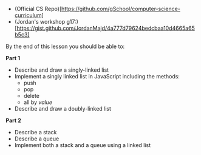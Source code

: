 - (Official CS Repo)[https://github.com/gSchool/computer-science-curriculum]
- (Jordan's workshop g17:)[https://gist.github.com/JordanMajd/4a777d79624bedcbaa10d4665a65b5c3]

By the end of this lesson you should be able to:

**Part 1**

- Describe and draw a singly-linked list
- Implement a singly linked list in JavaScript including the methods:
    - push
    - pop
    - delete
    - all by _value_
- Describe and draw a doubly-linked list

**Part 2**

- Describe a stack
- Describe a queue
- Implement both a stack and a queue using a linked list
